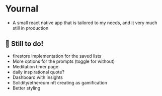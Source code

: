# Yournal

- A small react native app that is tailored to my needs, and it very much still in production


## 🚀 Still to do!

- firestore implementation for the saved lists
- More options for the prompts (toggle for without)
- Meditation timer page
- daily inspirational quote?
- Dashboard with insights
- Solidity/ethereum nft creating as gamification
- Better styling

